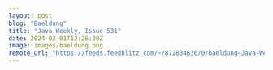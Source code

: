 ```yaml
---
layout: post
blog: "Baeldung"
title: "Java Weekly, Issue 531"
date: 2024-03-01T12:26:30Z
image: images/baeldung.png
remote_url: "https://feeds.feedblitz.com/~/872834636/0/baeldung~Java-Weekly-Issue"
---
```

